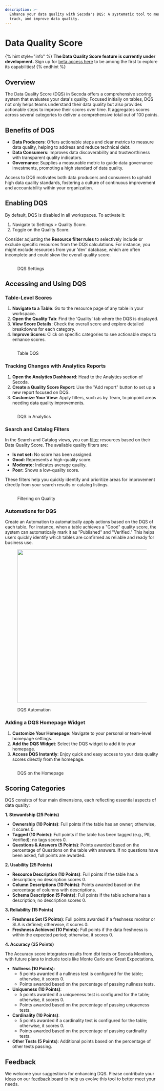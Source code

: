 ```yaml
---
description: >-
  Enhance your data quality with Secoda's DQS: A systematic tool to measure,
  track, and improve data quality.
---
```


# Data Quality Score

{% hint style="info" %}
**The Data Quality Score feature is currently under development.** Sign up for [beta access here](https://tally.so/r/nG1aRL) to be among the first to explore its capabilities!
{% endhint %}

## Overview

The Data Quality Score (DQS) in Secoda offers a comprehensive scoring system that evaluates your data's quality. Focused initially on tables, DQS not only helps teams understand their data quality but also provides actionable steps to improve their scores over time. It aggregates scores across several categories to deliver a comprehensive total out of 100 points.

## Benefits of DQS

* **Data Producers**: Offers actionable steps and clear metrics to measure data quality, helping to address and reduce technical debt.
* **Data Consumers**: Improves data discoverability and trustworthiness with transparent quality indicators.
* **Governance**: Supplies a measurable metric to guide data governance investments, promoting a high standard of data quality.

Access to DQS motivates both data producers and consumers to uphold high data quality standards, fostering a culture of continuous improvement and accountability within your organization.

## Enabling DQS

By default, DQS is disabled in all workspaces. To activate it:

1. Navigate to Settings > Quality Score.
2. Toggle on the Quality Score.

Consider adjusting the **Resource filter rules** to selectively include or exclude specific resources from the DQS calculations. For instance, you might exclude resources from your 'dev' database, which are often incomplete and could skew the overall quality score.

<figure><img src="../.gitbook/assets/Screenshot 2024-06-27 at 2.26.29 PM.png" alt=""><figcaption><p>DQS Settings</p></figcaption></figure>

## Accessing and Using DQS

### **Table-Level Scores**

1. **Navigate to a Table**: Go to the resource page of any table in your workspace.
2. **Open the Quality Tab**: Find the 'Quality' tab where the DQS is displayed.
3. **View Score Details**: Check the overall score and explore detailed breakdowns for each category.
4. **Improve Scores**: Click on specific categories to see actionable steps to enhance scores.

<figure><img src="../.gitbook/assets/Kapture 2024-06-18 at 17.03.45.gif" alt=""><figcaption><p>Table DQS</p></figcaption></figure>

### **Tracking Changes with Analytics Reports**

1. **Open the Analytics Dashboard**: Head to the Analytics section of Secoda.
2. **Create a Quality Score Report**: Use the "Add report" button to set up a new report focused on DQS.
3. **Customize Your View**: Apply filters, such as by Team, to pinpoint areas needing data quality improvements.

<figure><img src="../.gitbook/assets/Kapture 2024-06-18 at 17.06.08.gif" alt=""><figcaption><p>DQS in Analytics</p></figcaption></figure>

### **Search and Catalog Filters**

In the Search and Catalog views, you can [filter](filters.md) resources based on their Data Quality Score. The available quality filters are:

* **Is not set:** No score has been assigned.
* **Good:** Represents a high-quality score.
* **Moderate:** Indicates average quality.
* **Poor:** Shows a low-quality score.

These filters help you quickly identify and prioritize areas for improvement directly from your search results or catalog listings.

<figure><img src="../.gitbook/assets/Kapture 2024-06-18 at 17.29.14.gif" alt=""><figcaption><p>Filtering on Quality</p></figcaption></figure>

### **Automations for DQS**

Create an Automation to automatically apply actions based on the DQS of each table. For instance, when a table achieves a "Good" quality score, the system can automatically mark it as "Published" and "Verified." This helps users quickly identify which tables are confirmed as reliable and ready for business use.

<figure><img src="../.gitbook/assets/Screenshot 2024-06-27 at 3.03.13 PM.png" alt="" width="502"><figcaption><p>DQS Automation</p></figcaption></figure>

### **Adding a DQS Homepage Widget**

1. **Customize Your Homepage**: Navigate to your personal or team-level homepage settings.
2. **Add the DQS Widget**: Select the DQS widget to add it to your homepage.
3. **Access DQS Instantly**: Enjoy quick and easy access to your data quality scores directly from the homepage.

<figure><img src="../.gitbook/assets/Kapture 2024-06-18 at 17.09.02.gif" alt=""><figcaption><p>DQS on the Homepage</p></figcaption></figure>

## Scoring Categories

DQS consists of four main dimensions, each reflecting essential aspects of data quality:

**1. Stewardship (25 Points)**

* **Ownership (10 Points)**: Full points if the table has an owner; otherwise, it scores 0.
* **Tagged (10 Points)**: Full points if the table has been tagged (e.g., PII, Verified); no tags scores 0.
* **Questions & Answers (5 Points)**: Points awarded based on the percentage of Questions on the table with answers. If no questions have been asked, full points are awarded.

**2. Usability (25 Points)**

* **Resource Description (10 Points)**: Full points if the table has a description; no description scores 0.
* **Column Descriptions (10 Points)**: Points awarded based on the percentage of columns with descriptions.
* **Schema Description (5 Points)**: Full points if the table schema has a description; no description scores 0.

**3. Reliability (15 Points)**

* **Freshness Set (5 Points)**: Full points awarded if a freshness monitor or SLA is defined; otherwise, it scores 0.
* **Freshness Achieved (10 Points)**: Full points if the data freshness is within the expected period; otherwise, it scores 0.

**4. Accuracy (35 Points)**

The Accuracy score integrates results from dbt tests or Secoda Monitors, with future plans to include tools like Monte Carlo and Great Expectations.

* **Nullness (10 Points)**:&#x20;
  * 5 points awarded if a nullness test is configured for the table; otherwise, it scores 0.
  * Points awarded based on the percentage of passing nullness tests.
* **Uniqueness (10 Points)**:&#x20;
  * 5 points awarded if a uniqueness test is configured for the table; otherwise, it scores 0.
  * Points awarded based on the percentage of passing uniqueness tests.
* **Cardinality (10 Points)**:&#x20;
  * 5 points awarded if a cardinality test is configured for the table; otherwise, it scores 0.
  * Points awarded based on the percentage of passing cardinality tests.
* **Other Tests (5 Points)**: Additional points based on the percentage of other tests passing.

## Feedback

We welcome your suggestions for enhancing DQS. Please contribute your ideas on our [feedback board](https://www.feedback.secoda.co) to help us evolve this tool to better meet your needs.
